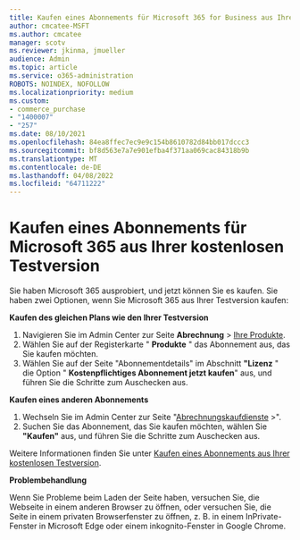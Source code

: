 ```yaml
---
title: Kaufen eines Abonnements für Microsoft 365 for Business aus Ihrer kostenlosen Testversion
author: cmcatee-MSFT
ms.author: cmcatee
manager: scotv
ms.reviewer: jkinma, jmueller
audience: Admin
ms.topic: article
ms.service: o365-administration
ROBOTS: NOINDEX, NOFOLLOW
ms.localizationpriority: medium
ms.custom:
- commerce_purchase
- "1400007"
- "257"
ms.date: 08/10/2021
ms.openlocfilehash: 84ea8ffec7ec9e9c154b8610782d84bb017dccc3
ms.sourcegitcommit: bf8d563e7a7e901efba4f371aa069cac84318b9b
ms.translationtype: MT
ms.contentlocale: de-DE
ms.lasthandoff: 04/08/2022
ms.locfileid: "64711222"
---
```

# <a name="buy-a-subscription-to-microsoft-365-from-your-free-trial"></a>Kaufen eines Abonnements für Microsoft 365 aus Ihrer kostenlosen Testversion

Sie haben Microsoft 365 ausprobiert, und jetzt können Sie es kaufen. Sie haben zwei Optionen, wenn Sie Microsoft 365 aus Ihrer Testversion kaufen:
  
 **Kaufen des gleichen Plans wie den Ihrer Testversion**
  
1. Navigieren Sie im Admin Center zur Seite **Abrechnung** \> [Ihre Produkte](https://go.microsoft.com/fwlink/p/?linkid=842054).
2. Wählen Sie auf der Registerkarte " **Produkte** " das Abonnement aus, das Sie kaufen möchten.
3. Wählen Sie auf der Seite "Abonnementdetails" im Abschnitt **"Lizenz** " die Option " **Kostenpflichtiges Abonnement jetzt kaufen**" aus, und führen Sie die Schritte zum Auschecken aus.
 
**Kaufen eines anderen Abonnements**
  
1. Wechseln Sie im Admin Center zur Seite "[Abrechnungskaufdienste](https://go.microsoft.com/fwlink/p/?linkid=868433)  \>".
2. Suchen Sie das Abonnement, das Sie kaufen möchten, wählen Sie **"Kaufen"** aus, und führen Sie die Schritte zum Auschecken aus.

Weitere Informationen finden Sie unter [Kaufen eines Abonnements aus Ihrer kostenlosen Testversion](https://docs.microsoft.com/microsoft-365/commerce/try-or-buy-microsoft-365#buy-a-subscription-from-your-free-trial).

**Problembehandlung**

Wenn Sie Probleme beim Laden der Seite haben, versuchen Sie, die Webseite in einem anderen Browser zu öffnen, oder versuchen Sie, die Seite in einem privaten Browserfenster zu öffnen, z. B. in einem InPrivate-Fenster in Microsoft Edge oder einem inkognito-Fenster in Google Chrome.
